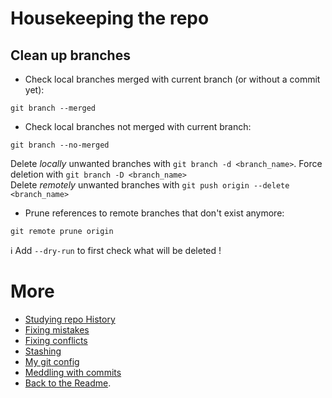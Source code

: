 # Housekeeping the repo

## Clean up branches

* Check local branches merged with current branch (or without a commit yet):
```shell
git branch --merged
```
* Check local branches not merged with current branch:
```shell
git branch --no-merged
```
Delete _locally_ unwanted branches with `git branch -d <branch_name>`. Force deletion with `git branch -D <branch_name>`  
Delete _remotely_ unwanted branches with `git push origin --delete <branch_name>`  

* Prune references to remote branches that don't exist anymore:  
```shell
git remote prune origin
```
:information_source: Add `--dry-run` to first check what will be deleted !  

# More
* [Studying repo History](studyHistory.md)
* [Fixing mistakes](fixMistakes.md)
* [Fixing conflicts](fixConflicts.md)
* [Stashing](stash.md)
* [My git config](myConfig.md)
* [Meddling with commits](meddling.md)
* [Back to the Readme](README.md).